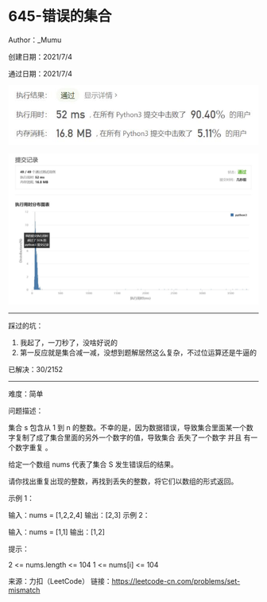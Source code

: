 # 645-错误的集合

Author：_Mumu

创建日期：2021/7/4

通过日期：2021/7/4

![](https://github.com/Mumulhy/LeetCode/blob/master/645-错误的集合/通过截图2.jpg)

![](https://github.com/Mumulhy/LeetCode/blob/master/645-错误的集合/通过截图1.jpg)

*****

踩过的坑：

1. 我起了，一刀秒了，没啥好说的
2. 第一反应就是集合减一减，没想到题解居然这么复杂，不过位运算还是牛逼的

已解决：30/2152

*****

难度：简单

问题描述：

集合 s 包含从 1 到 n 的整数。不幸的是，因为数据错误，导致集合里面某一个数字复制了成了集合里面的另外一个数字的值，导致集合 丢失了一个数字 并且 有一个数字重复 。

给定一个数组 nums 代表了集合 S 发生错误后的结果。

请你找出重复出现的整数，再找到丢失的整数，将它们以数组的形式返回。

 

示例 1：

输入：nums = [1,2,2,4]
输出：[2,3]
示例 2：

输入：nums = [1,1]
输出：[1,2]


提示：

2 <= nums.length <= 104
1 <= nums[i] <= 104

来源：力扣（LeetCode）
链接：https://leetcode-cn.com/problems/set-mismatch